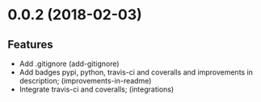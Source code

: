 0.0.2 (2018-02-03)
==================

Features
--------

- Add .gitignore (add-gitignore)
- Add badges pypi, python, travis-ci and coveralls and improvements in
  description; (improvements-in-readme)
- Integrate travis-ci and coveralls; (integrations)
